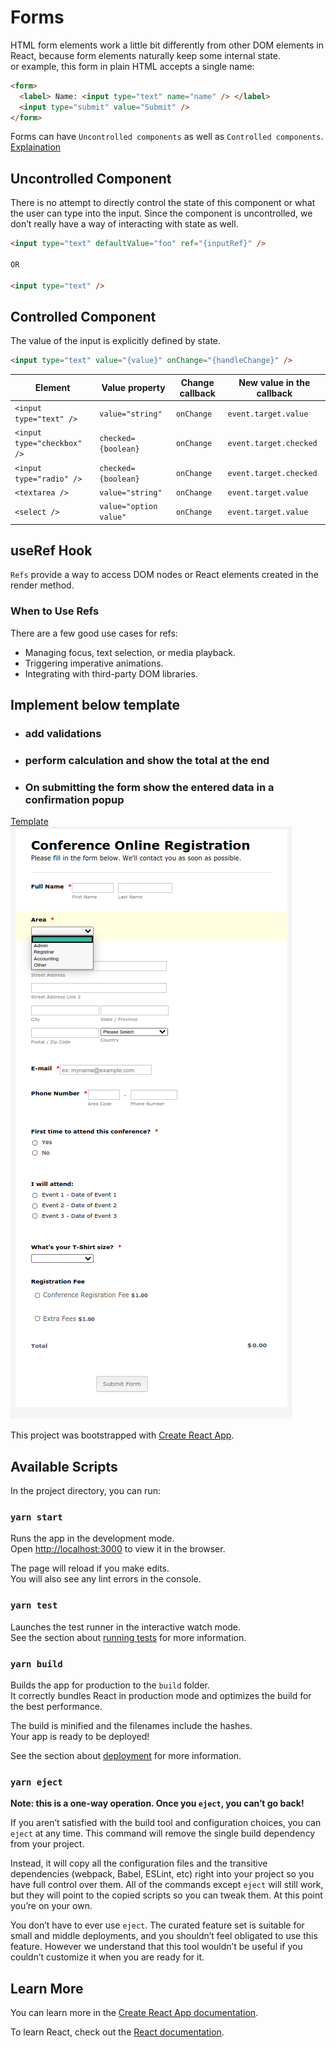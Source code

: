 # Forms

HTML form elements work a little bit differently from other DOM elements in React, because form elements naturally keep some internal state.  
or example, this form in plain HTML accepts a single name:

```html
<form>
  <label> Name: <input type="text" name="name" /> </label>
  <input type="submit" value="Submit" />
</form>
```

Forms can have `Uncontrolled components` as well as `Controlled components`.  
[Explaination](https://goshakkk.name/controlled-vs-uncontrolled-inputs-react/#conclusion)

## Uncontrolled Component

There is no attempt to directly control the state of this component or what the user can type into the input. Since the component is uncontrolled, we don’t really have a way of interacting with state as well.

```html
<input type="text" defaultValue="foo" ref="{inputRef}" />

OR

<input type="text" />
```

## Controlled Component

The value of the input is explicitly defined by state.

```html
<input type="text" value="{value}" onChange="{handleChange}" />
```

| Element                     | Value property         | Change callback | New value in the callback |
| --------------------------- | ---------------------- | --------------- | ------------------------- |
| `<input type="text" />`     | `value="string"`       | `onChange`      | `event.target.value`      |
| `<input type="checkbox" />` | `checked={boolean}`    | `onChange`      | `event.target.checked`    |
| `<input type="radio" />`    | `checked={boolean}`    | `onChange`      | `event.target.checked`    |
| `<textarea />`              | `value="string"`       | `onChange`      | `event.target.value`      |
| `<select />`                | `value="option value"` | `onChange`      | `event.target.value`      |

## useRef Hook

`Refs` provide a way to access DOM nodes or React elements created in the render method.

### When to Use Refs

There are a few good use cases for refs:

- Managing focus, text selection, or media playback.
- Triggering imperative animations.
- Integrating with third-party DOM libraries.

## Implement below template

- ### add validations

- ### perform calculation and show the total at the end

- ### On submitting the form show the entered data in a confirmation popup

[Template](https://www.jotform.com/form-templates/conference-online-registration-form)  
![template](template.png)

This project was bootstrapped with [Create React App](https://github.com/facebook/create-react-app).

## Available Scripts

In the project directory, you can run:

### `yarn start`

Runs the app in the development mode.<br />
Open [http://localhost:3000](http://localhost:3000) to view it in the browser.

The page will reload if you make edits.<br />
You will also see any lint errors in the console.

### `yarn test`

Launches the test runner in the interactive watch mode.<br />
See the section about [running tests](https://facebook.github.io/create-react-app/docs/running-tests) for more information.

### `yarn build`

Builds the app for production to the `build` folder.<br />
It correctly bundles React in production mode and optimizes the build for the best performance.

The build is minified and the filenames include the hashes.<br />
Your app is ready to be deployed!

See the section about [deployment](https://facebook.github.io/create-react-app/docs/deployment) for more information.

### `yarn eject`

**Note: this is a one-way operation. Once you `eject`, you can’t go back!**

If you aren’t satisfied with the build tool and configuration choices, you can `eject` at any time. This command will remove the single build dependency from your project.

Instead, it will copy all the configuration files and the transitive dependencies (webpack, Babel, ESLint, etc) right into your project so you have full control over them. All of the commands except `eject` will still work, but they will point to the copied scripts so you can tweak them. At this point you’re on your own.

You don’t have to ever use `eject`. The curated feature set is suitable for small and middle deployments, and you shouldn’t feel obligated to use this feature. However we understand that this tool wouldn’t be useful if you couldn’t customize it when you are ready for it.

## Learn More

You can learn more in the [Create React App documentation](https://facebook.github.io/create-react-app/docs/getting-started).

To learn React, check out the [React documentation](https://reactjs.org/).
